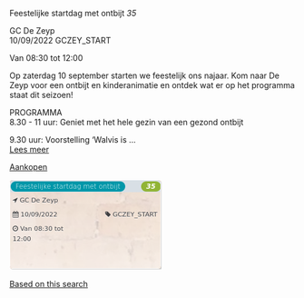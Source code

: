 Feestelijke startdag met ontbijt *35*

GC De Zeyp  
10/09/2022 GCZEY\_START  

Van 08:30 tot 12:00

  

  

Op zaterdag 10 september starten we feestelijk ons najaar. Kom naar De Zeyp voor een ontbijt en kinderanimatie en ontdek wat er op het programma staat dit seizoen!  
  
PROGRAMMA  
8.30 - 11 uur: Geniet met het hele gezin van een gezond ontbijt  
  
9.30 uur: Voorstelling ‘Walvis is  ...  
[Lees meer](https://tickets.vgc.be/activity/subscribe/GCZEY_START)

[Aankopen](https://tickets.vgc.be/ticketingActivity/subscribe/GCZEY_START)

![](80241.png)

[Based on this search](https://tickets.vgc.be/activity/index?&vrijeplaatsen=1&Age%5B%5D=4%2C6&entity=276)